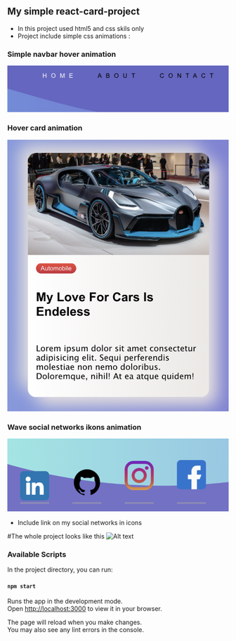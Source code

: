 ## My simple react-card-project

- In this project used html5 and css skils only
- Project include simple css animations :

### Simple navbar hover animation

![Alt text](src/pics/Screen%20Shot%202022-12-24%20at%2014.05.57.png)

### Hover card animation

![Alt text](src/pics/Screen%20Shot%202022-12-24%20at%2013.51.56.png)

### Wave social networks ikons animation

![Alt text](src/pics/Screen%20Shot%202022-12-24%20at%2013.52.09.png)

- Include link on my social networks in icons

#The whole project looks like this
![Alt text](src/pics/Screen%20Shot%202022-12-24%20at%2013.52.46.png)

### Available Scripts

In the project directory, you can run:

#### `npm start`

Runs the app in the development mode.\
Open [http://localhost:3000](http://localhost:3000) to view it in your browser.

The page will reload when you make changes.\
You may also see any lint errors in the console.
